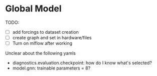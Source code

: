 # Global Model

TODO:
- [ ] add forcings to dataset creation
- [ ] create graph and set in hardware/files
- [ ] Turn on mlflow after working

Unclear about the following yamls
- diagnostics.evaluation.checkpoint: how do I know what's selected?
- model.gnn: trainable parameters = 8?
